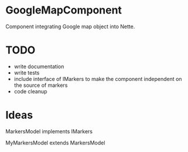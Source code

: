 GoogleMapComponent
==================

Component integrating Google map object into Nette.

TODO
====
- write documentation
- write tests
- include interface of IMarkers to make the component independent on the source of markers
- code cleanup


Ideas
=====

MarkersModel implements IMarkers

MyMarkersModel extends MarkersModel
